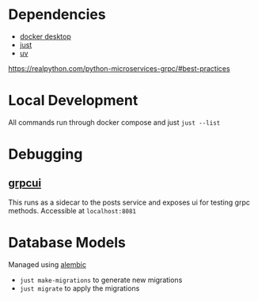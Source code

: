 # Dependencies
- [docker desktop](https://docs.docker.com/desktop/)
- [just](https://github.com/casey/just)
- [uv](https://docs.astral.sh/uv/)


https://realpython.com/python-microservices-grpc/#best-practices

# Local Development
All commands run through docker compose and just
`just --list`

# Debugging
## [grpcui](https://github.com/fullstorydev/grpcui)
This runs as a sidecar to the posts service and exposes ui for testing grpc methods.
Accessible at `localhost:8081`

# Database Models
Managed using [alembic](https://alembic.sqlalchemy.org/en/latest/index.html)
- `just make-migrations` to generate new migrations
- `just migrate` to apply the migrations